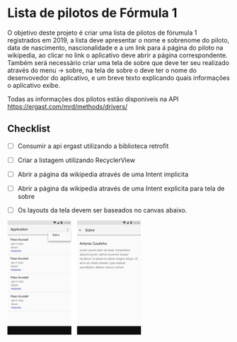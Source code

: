 # Lista de pilotos de Fórmula 1 

O objetivo deste projeto é criar uma lista de pilotos de fórumula 1 registrados em 2019,  a lista deve apresentar o nome e sobrenome do piloto, data de nascimento, nascionalidade e a um link para á página do piloto na wikipedia, ao clicar no link o aplicativo deve abrir a página correspondente. Também será necessário criar uma tela de sobre que deve ter seu realizado através do menu -> sobre, na tela de sobre o 
deve ter o nome do desenvovedor do aplicativo, e um breve texto explicando quais informações o aplicativo exibe. 

Todas as informações dos pilotos estão disponiveis na API https://ergast.com/mrd/methods/drivers/ 

## Checklist 
* [ ] Consumir a api ergast utilizando a biblioteca retrofit
* [ ] Criar a listagem utilizando RecyclerView
* [ ] Abrir a página da wikipedia através de uma Intent implicita 
* [ ] Abrir a página da wikipedia através de uma Intent explicita para tela de sobre
* [ ] Os layouts da tela devem ser baseados no canvas abaixo. 


<img width="60%" height="60%" src="https://github.com/brunoluizcs/android-drivers-f1/blob/master/canvas/canvas-formula1.png">

